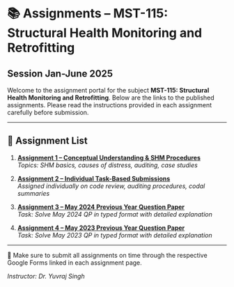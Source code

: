 # 📚 Assignments – MST-115: Structural Health Monitoring and Retrofitting
## Session Jan-June 2025

Welcome to the assignment portal for the subject **MST-115: Structural Health Monitoring and Retrofitting**. Below are the links to the published assignments. Please read the instructions provided in each assignment carefully before submission.

---

## 🔖 Assignment List

1. **[Assignment 1 – Conceptual Understanding & SHM Procedures](https://gndec-yjs.github.io/SHMR/Assignment/1.html)**  
   *Topics: SHM basics, causes of distress, auditing, case studies*

2. **[Assignment 2 –  Individual Task-Based Submissions](https://gndec-yjs.github.io/SHMR/Assignment/2.html)**  
   *Assigned individually on code review, auditing procedures, codal summaries*

3. **[Assignment 3 – May 2024 Previous Year Question Paper](https://gndec-yjs.github.io/SHMR/Assignment/3.html)**  
   *Task: Solve May 2024 QP in typed format with detailed explanation*

4. **[Assignment 4 – May 2023 Previous Year Question Paper](https://gndec-yjs.github.io/SHMR/Assignment/4.html)**  
   *Task: Solve May 2023 QP in typed format with detailed explanation*

---

📌 Make sure to submit all assignments on time through the respective Google Forms linked in each assignment page.

*Instructor: Dr. Yuvraj Singh*
